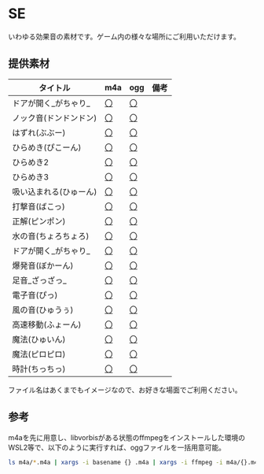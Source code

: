 # SE

いわゆる効果音の素材です。ゲーム内の様々な場所にご利用いただけます。

## 提供素材

|タイトル|m4a|ogg|備考|
|----|----|---|---|
|ドアが開く_がちゃり_|[〇](./m4a/ドアが開く_がちゃり_.m4a)|[〇](./ogg/ドアが開く_がちゃり_.ogg)||
|ノック音(ドンドンドン)|[〇](./m4a/ノック音(ドンドンドン).m4a)|[〇](./ogg/ノック音(ドンドンドン).ogg)||
|はずれ(ぶぶー)|[〇](./m4a/はずれ(ぶぶー).m4a)|[〇](./ogg/はずれ(ぶぶー).ogg)||
|ひらめき(ぴこーん)|[〇](./m4a/ひらめき(ぴこーん).m4a)|[〇](./ogg/ひらめき(ぴこーん).ogg)||
|ひらめき2|[〇](./m4a/ひらめき2.m4a)|[〇](./ogg/ひらめき2.ogg)||
|ひらめき3|[〇](./m4a/ひらめき3.m4a)|[〇](./ogg/ひらめき3.ogg)||
|吸い込まれる(ひゅーん)|[〇](./m4a/吸い込まれる(ひゅーん).m4a)|[〇](./ogg/吸い込まれる(ひゅーん).ogg)||
|打撃音(ばこっ)|[〇](./m4a/打撃音(ばこっ).m4a)|[〇](./ogg/打撃音(ばこっ).ogg)||
|正解(ピンポン)|[〇](./m4a/正解(ピンポン).m4a)|[〇](./ogg/正解(ピンポン).ogg)||
|水の音(ちょろちょろ)|[〇](./m4a/水の音(ちょろちょろ).m4a)|[〇](./ogg/水の音(ちょろちょろ).ogg)||
|ドアが開く_がちゃり_|[〇](./m4a/ドアが開く_がちゃり_.m4a)|[〇](./ogg/ドアが開く_がちゃり_.ogg)||
|爆発音(ぼかーん)|[〇](./m4a/爆発音(ぼかーん).m4a)|[〇](./ogg/爆発音(ぼかーん).ogg)||
|足音_ざっざっ_|[〇](./m4a/足音_ざっざっ_.m4a)|[〇](./ogg/足音_ざっざっ_.ogg)||
|電子音(ぴっ)|[〇](./m4a/電子音(ぴっ).m4a)|[〇](./ogg/電子音(ぴっ).ogg)||
|風の音(ひゅうぅ)|[〇](./m4a/風の音(ひゅうぅ).m4a)|[〇](./ogg/風の音(ひゅうぅ).ogg)||
|高速移動(ふょーん)|[〇](./m4a/高速移動(ふょーん).m4a)|[〇](./ogg/高速移動(ふょーん).ogg)||
|魔法(ひゅいん)|[〇](./m4a/魔法(ひゅいん).m4a)|[〇](./ogg/魔法(ひゅいん).ogg)||
|魔法(ピロピロ)|[〇](./m4a/魔法(ピロピロ).m4a)|[〇](./ogg/魔法(ピロピロ).ogg)||
|時計(ちっちっ)|[〇](./m4a/時計(ちっちっ).m4a)|[〇](./ogg/時計(ちっちっ).ogg)||

ファイル名はあくまでもイメージなので、お好きな場面でご利用ください。

## 参考

m4aを先に用意し、libvorbisがある状態のffmpegをインストールした環境のWSL2等で、以下のように実行すれば、oggファイルを一括用意可能。

```sh
ls m4a/*.m4a | xargs -i basename {} .m4a | xargs -i ffmpeg -i m4a/{}.m4a -acodec libvorbis ogg/{}.ogg
```
